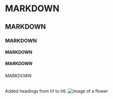 # MARKDOWN
## MARKDOWN
### MARKDOWN
#### MARKDOWN
##### MARKDOWN
###### MARKDOWN

















Added headings from h1 to h6.
![image of a flower](http://tiny.cc/05etyz)
